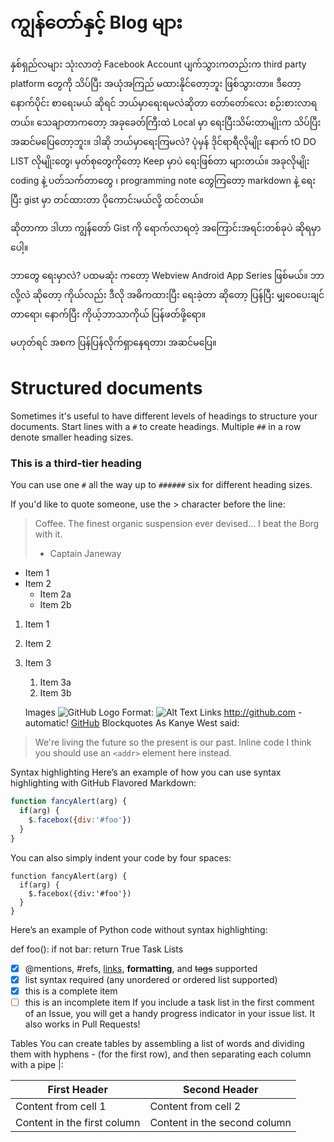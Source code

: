 # ကျွန်တော်နှင့် Blog များ

နှစ်ရှည်လများ သုံးလာတဲ့ Facebook Account ပျက်သွားကတည်းက third party platform တွေကို သိပ်ပြီး အယုံအကြည် မထားနိုင်တော့ဘူး ဖြစ်သွားတာ။ ဒီတော့ နောက်ပိုင်း စာရေးမယ် ဆိုရင် ဘယ်မှာရေးရမလဲဆိုတာ တော်တော်လေး စဉ်းစားလာရတယ်။ သေချာတာကတော့ အခုခေတ်ကြီးထဲ Local မှာ ရေးပြီးသိမ်းတာမျိုးက သိပ်ပြီး အဆင်မပြေတော့ဘူး။
ဒါဆို ဘယ်မှာရေးကြမလဲ? ပုံမှန် ဒိုင်ရာရီလိုမျိုး နောက် tO DO LIST  လိုမျိုးတွေ၊ မှတ်စုတွေကိုတော့ Keep မှာပဲ ရေးဖြစ်တာ များတယ်။ အခုလိုမျိုး coding နဲ့ ပတ်သက်တာတွေ ၊ programming note တွေကြတော့ markdown နဲ့ ရေးပြီး gist မှာ တင်ထားတာ ပိုကောင်းမယ်လို့ ထင်တယ်။ 
 
ဆိုတာကာ ဒါဟာ ကျွန်တော် Gist ကို ရောက်လာရတဲ့ အကြောင်းအရင်းတစ်ခုပဲ ဆိုရမှာပေါ့။
 

 
ဘာတွေ ရေးမှာလဲ?
ပထမဆုံး ကတော့ Webview Android App Series ဖြစ်မယ်။ ဘာလို့လဲ ဆို‌တော့ ကိုယ်လည်း ဒီလို အဓိကထားပြီး ရေးခဲ့တာ ဆိုတော့ ပြန်ပြီး မျှဝေပေးချင်တာရော၊ နောက်ပြီး ကိုယ့်ဘာသာကိုယ် ပြန်ဖတ်ဖို့ရော။ 
 
မဟုတ်ရင် အစက ပြန်ပြန်လိုက်ရှာနေရတာ၊ အဆင်မပြေ။



# Structured documents

Sometimes it's useful to have different levels of headings to structure your documents. Start lines with a `#` to create headings. Multiple `##` in a row denote smaller heading sizes.

### This is a third-tier heading

You can use one `#` all the way up to `######` six for different heading sizes.

If you'd like to quote someone, use the > character before the line:

> Coffee. The finest organic suspension ever devised... I beat the Borg with it.
> - Captain Janeway

* Item 1
* Item 2
  * Item 2a
  * Item 2b


1. Item 1
1. Item 2
1. Item 3
   1. Item 3a
   1. Item 3b

   Images
![GitHub Logo](/images/logo.png)
Format: ![Alt Text](url)
Links
http://github.com - automatic!
[GitHub](http://github.com)
Blockquotes
As Kanye West said:

> We're living the future so
> the present is our past.
Inline code
I think you should use an
`<addr>` element here instead.

Syntax highlighting
Here’s an example of how you can use syntax highlighting with GitHub Flavored Markdown:

```javascript
function fancyAlert(arg) {
  if(arg) {
    $.facebox({div:'#foo'})
  }
}
```
You can also simply indent your code by four spaces:

    function fancyAlert(arg) {
      if(arg) {
        $.facebox({div:'#foo'})
      }
    }
Here’s an example of Python code without syntax highlighting:

def foo():
    if not bar:
        return True
Task Lists
- [x] @mentions, #refs, [links](), **formatting**, and <del>tags</del> supported
- [x] list syntax required (any unordered or ordered list supported)
- [x] this is a complete item
- [ ] this is an incomplete item
If you include a task list in the first comment of an Issue, you will get a handy progress indicator in your issue list. It also works in Pull Requests!

Tables
You can create tables by assembling a list of words and dividing them with hyphens - (for the first row), and then separating each column with a pipe |:

First Header | Second Header
------------ | -------------
Content from cell 1 | Content from cell 2
Content in the first column | Content in the second column